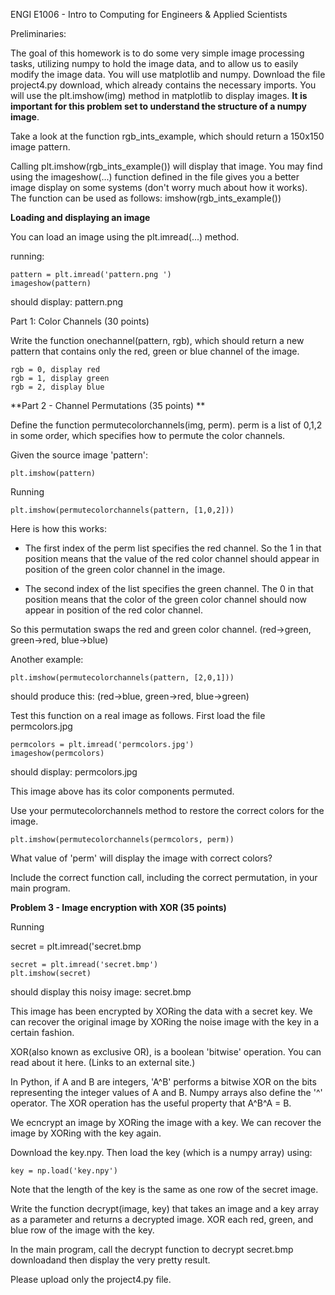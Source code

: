ENGI E1006 - Intro to Computing for Engineers & Applied Scientists

Preliminaries: 

The goal of this homework is to do some very simple image processing tasks, utilizing numpy to hold the image data, and to allow us to easily modify the image data. You will use matplotlib and numpy. Download the file  project4.py  download, which already contains the necessary imports. You will use the plt.imshow(img) method in matplotlib to display images. **It is important for this problem set to understand the structure of a numpy image**.

Take a look at the function rgb_ints_example, which should return a 150x150 image pattern. 

Calling plt.imshow(rgb_ints_example()) will display that image. 
You may find using the imageshow(...) function defined in the file gives you a better image display on some systems (don't worry much about how it works). The function can be used as follows: imshow(rgb_ints_example())

**Loading and displaying an image**

You can load an image using the plt.imread(...) method. 

running:

    pattern = plt.imread('pattern.png ')
    imageshow(pattern)

should display: pattern.png

Part 1:  Color Channels (30 points) 

Write the function onechannel(pattern, rgb), which should return a new pattern that contains only the red, green or blue channel of the image. 

    rgb = 0, display red
    rgb = 1, display green
    rgb = 2, display blue

**Part 2 - Channel Permutations (35 points) **

Define the function permutecolorchannels(img, perm). perm is a list of 0,1,2 in some order, which specifies how to permute the color channels.

Given the source image 'pattern':

    plt.imshow(pattern)

Running 

    plt.imshow(permutecolorchannels(pattern, [1,0,2]))

Here is how this works:

- The first index of the perm list specifies the red channel. So the 1 in that position means that the value of the red color channel should appear in position of the green color channel in the image.

- The second index of the list specifies the green channel. The 0 in that position means that the color of the green color channel should now appear in position of the red color channel.

So this permutation swaps the red and green color channel. (red->green, green->red, blue->blue)

Another example:

    plt.imshow(permutecolorchannels(pattern, [2,0,1]))

should produce this: (red->blue, green->red, blue->green)

Test this function on a real image as follows. First load the file permcolors.jpg

    permcolors = plt.imread('permcolors.jpg')
    imageshow(permcolors)

should display: permcolors.jpg 

This image above has its color components permuted.

Use your permutecolorchannels method to restore the correct colors for the image.

    plt.imshow(permutecolorchannels(permcolors, perm))

What value of 'perm'  will display the image with correct colors?

Include the correct function call, including the correct permutation,  in your main program. 

**Problem 3 - Image encryption with XOR (35 points)**

Running

secret = plt.imread('secret.bmp
              
    secret = plt.imread('secret.bmp')
    plt.imshow(secret)

should display this noisy image: secret.bmp  

This image has been encrypted by XORing the data with a secret key.  We can recover the original image by XORing the noise image with the key in a certain fashion.

XOR(also known as exclusive OR), is a boolean  'bitwise' operation. You can read about it here. (Links to an external site.) 

In Python, if A and B are integers, 'A^B' performs a bitwise XOR on the bits representing the integer values of A and B. Numpy arrays also define the '^' operator. The XOR operation has the useful property that A^B^A = B.

We ecncrypt an image by XORing the image with a key. We can recover the image by XORing with the key again. 

Download the key.npy. Then load the key (which is a numpy array) using:

    key = np.load('key.npy')

Note that the length of the key is the same as one row of the secret image. 

Write the function decrypt(image, key) that takes an image and a key array as a parameter and returns a decrypted image. XOR each red, green, and blue row of the image with the key.

In the main program, call the decrypt function to decrypt secret.bmp  downloadand then display the very pretty result. 

Please upload only the project4.py file.
